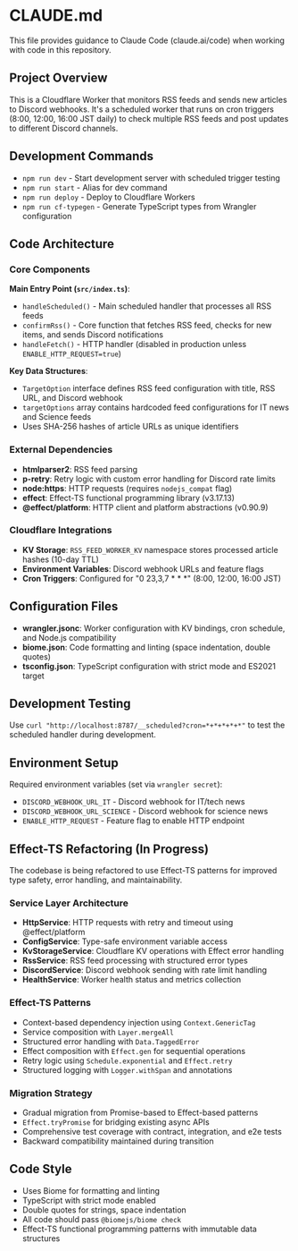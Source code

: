 # CLAUDE.md

This file provides guidance to Claude Code (claude.ai/code) when working with code in this repository.

## Project Overview

This is a Cloudflare Worker that monitors RSS feeds and sends new articles to Discord webhooks. It's a scheduled worker that runs on cron triggers (8:00, 12:00, 16:00 JST daily) to check multiple RSS feeds and post updates to different Discord channels.

## Development Commands

- `npm run dev` - Start development server with scheduled trigger testing
- `npm run start` - Alias for dev command
- `npm run deploy` - Deploy to Cloudflare Workers
- `npm run cf-typegen` - Generate TypeScript types from Wrangler configuration

## Code Architecture

### Core Components

**Main Entry Point (`src/index.ts`)**:
- `handleScheduled()` - Main scheduled handler that processes all RSS feeds
- `confirmRss()` - Core function that fetches RSS feed, checks for new items, and sends Discord notifications
- `handleFetch()` - HTTP handler (disabled in production unless `ENABLE_HTTP_REQUEST=true`)

**Key Data Structures**:
- `TargetOption` interface defines RSS feed configuration with title, RSS URL, and Discord webhook
- `targetOptions` array contains hardcoded feed configurations for IT news and Science feeds
- Uses SHA-256 hashes of article URLs as unique identifiers

### External Dependencies

- **htmlparser2**: RSS feed parsing
- **p-retry**: Retry logic with custom error handling for Discord rate limits
- **node:https**: HTTP requests (requires `nodejs_compat` flag)
- **effect**: Effect-TS functional programming library (v3.17.13)
- **@effect/platform**: HTTP client and platform abstractions (v0.90.9)

### Cloudflare Integrations

- **KV Storage**: `RSS_FEED_WORKER_KV` namespace stores processed article hashes (10-day TTL)
- **Environment Variables**: Discord webhook URLs and feature flags
- **Cron Triggers**: Configured for "0 23,3,7 * * *" (8:00, 12:00, 16:00 JST)

## Configuration Files

- **wrangler.jsonc**: Worker configuration with KV bindings, cron schedule, and Node.js compatibility
- **biome.json**: Code formatting and linting (space indentation, double quotes)
- **tsconfig.json**: TypeScript configuration with strict mode and ES2021 target

## Development Testing

Use `curl "http://localhost:8787/__scheduled?cron=*+*+*+*+*"` to test the scheduled handler during development.

## Environment Setup

Required environment variables (set via `wrangler secret`):
- `DISCORD_WEBHOOK_URL_IT` - Discord webhook for IT/tech news
- `DISCORD_WEBHOOK_URL_SCIENCE` - Discord webhook for science news  
- `ENABLE_HTTP_REQUEST` - Feature flag to enable HTTP endpoint

## Effect-TS Refactoring (In Progress)

The codebase is being refactored to use Effect-TS patterns for improved type safety, error handling, and maintainability.

### Service Layer Architecture
- **HttpService**: HTTP requests with retry and timeout using @effect/platform
- **ConfigService**: Type-safe environment variable access
- **KvStorageService**: Cloudflare KV operations with Effect error handling
- **RssService**: RSS feed processing with structured error types
- **DiscordService**: Discord webhook sending with rate limit handling
- **HealthService**: Worker health status and metrics collection

### Effect-TS Patterns
- Context-based dependency injection using `Context.GenericTag`
- Service composition with `Layer.mergeAll`
- Structured error handling with `Data.TaggedError`
- Effect composition with `Effect.gen` for sequential operations
- Retry logic using `Schedule.exponential` and `Effect.retry`
- Structured logging with `Logger.withSpan` and annotations

### Migration Strategy
- Gradual migration from Promise-based to Effect-based patterns
- `Effect.tryPromise` for bridging existing async APIs
- Comprehensive test coverage with contract, integration, and e2e tests
- Backward compatibility maintained during transition

## Code Style

- Uses Biome for formatting and linting
- TypeScript with strict mode enabled
- Double quotes for strings, space indentation
- All code should pass `@biomejs/biome check`
- Effect-TS functional programming patterns with immutable data structures